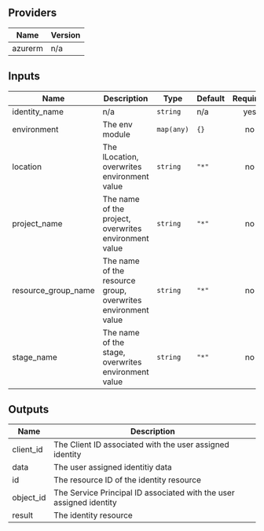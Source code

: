 ## Providers

| Name | Version |
|------|---------|
| azurerm | n/a |

## Inputs

| Name | Description | Type | Default | Required |
|------|-------------|------|---------|:--------:|
| identity\_name | n/a | `string` | n/a | yes |
| environment | The env module | `map(any)` | `{}` | no |
| location | The lLocation, overwrites environment value | `string` | `"*"` | no |
| project\_name | The name of the project, overwrites environment value | `string` | `"*"` | no |
| resource\_group\_name | The name of the resource group, overwrites environment value | `string` | `"*"` | no |
| stage\_name | The name of the stage, overwrites environment value | `string` | `"*"` | no |

## Outputs

| Name | Description |
|------|-------------|
| client\_id | The Client ID associated with the user assigned identity |
| data | The user assigned identitiy data |
| id | The resource ID of the identity resource |
| object\_id | The Service Principal ID associated with the user assigned identity |
| result | The identity resource |

